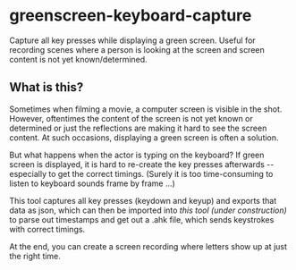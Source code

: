 # greenscreen-keyboard-capture
Capture all key presses while displaying a green screen. Useful for recording scenes where a person is looking at the screen and screen content is not yet known/determined.

## What is this?
Sometimes when filming a movie, a computer screen is visible in the shot. However, oftentimes the content of the screen is not yet known or determined or just the reflections are making it hard to see the screen content. At such occasions, displaying a green screen is often a solution. 

But what happens when the actor is typing on the keyboard? If green screen is displayed, it is hard to re-create the key presses afterwards -- especially to get the correct timings. (Surely it is too time-consuming to listen to keyboard sounds frame by frame ...)

This tool captures all key presses (keydown and keyup) and exports that data as json, which can then be imported into _this tool (under construction)_ to parse out timestamps and get out a .ahk file, which sends keystrokes with correct timings. 

At the end, you can create a screen recording where letters show up at just the right time.